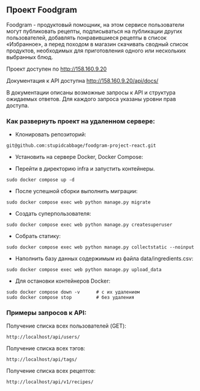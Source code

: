 ## Проект Foodgram

Foodgram - продуктовый помощник, на этом сервисе пользователи могут публиковать рецепты, подписываться на публикации других пользователей, добавлять понравившиеся рецепты в список «Избранное», а перед походом в магазин скачивать сводный список продуктов, необходимых для приготовления одного или нескольких выбранных блюд.

Проект доступен по http://158.160.9.20

Документация к API доступна http://158.160.9.20/api/docs/

В документации описаны возможные запросы к API и структура ожидаемых ответов. Для каждого запроса указаны уровни прав доступа.

### Как развернуть проект на удаленном сервере:

- Клонировать репозиторий:
```
git@github.com:stupidcabbage/foodgram-project-react.git
```

- Установить на сервере Docker, Docker Compose:

- Перейти в директорию infra и запустить контейнеры.
```
sudo docker compose up -d
```

- После успешной сборки выполнить миграции:
```
sudo docker compose exec web python manage.py migrate
```

- Создать суперпользователя:
```
sudo docker compose exec web python manage.py createsuperuser
```

- Собрать статику:
```
sudo docker compose exec web python manage.py collectstatic --noinput
```

- Наполнить базу данных содержимым из файла data/ingredients.csv:
```
sudo docker compose exec web python manage.py upload_data
```

- Для остановки контейнеров Docker:
```
sudo docker compose down -v      # с их удалением
sudo docker compose stop         # без удаления
```

### Примеры запросов к API:

Получение списка всех пользователей (GET):

```
http://localhost/api/users/
```
Получение списка всех тэгов:

```
http://localhost/api/tags/
```

Получение списка всех рецептов:

```
http://localhost/api/v1/recipes/
```